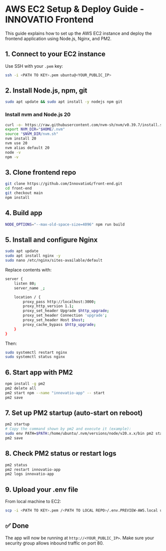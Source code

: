 # AWS EC2 Setup & Deploy Guide - INNOVATIO Frontend

This guide explains how to set up the AWS EC2 instance and deploy the frontend application using Node.js, Nginx, and PM2.

## 1. Connect to your EC2 instance

Use SSH with your `.pem` key:

```bash
ssh -i <PATH TO KEY>.pem ubuntu@<YOUR_PUBLIC_IP>

```

## 2. Install Node.js, npm, git

```bash
sudo apt update && sudo apt install -y nodejs npm git
```

### Install nvm and Node.js 20

```bash
curl -o- https://raw.githubusercontent.com/nvm-sh/nvm/v0.39.7/install.sh | bash
export NVM_DIR="$HOME/.nvm"
source "$NVM_DIR/nvm.sh"
nvm install 20
nvm use 20
nvm alias default 20
node -v
npm -v
```

## 3. Clone frontend repo

```bash
git clone https://github.com/InnovatioG/front-end.git
cd front-end
git checkout main
npm install
```

## 4. Build app

```bash
NODE_OPTIONS="--max-old-space-size=4096" npm run build
```

## 5. Install and configure Nginx

```bash
sudo apt update
sudo apt install nginx -y
sudo nano /etc/nginx/sites-available/default
```

Replace contents with:

```bash
server {
    listen 80;
    server_name _;

    location / {
        proxy_pass http://localhost:3000;
        proxy_http_version 1.1;
        proxy_set_header Upgrade $http_upgrade;
        proxy_set_header Connection 'upgrade';
        proxy_set_header Host $host;
        proxy_cache_bypass $http_upgrade;
    }
}
```

Then:

```bash
sudo systemctl restart nginx
sudo systemctl status nginx
```

## 6. Start app with PM2

```bash
npm install -g pm2
pm2 delete all
pm2 start npm --name "innovatio-app" -- start
pm2 save
```

## 7. Set up PM2 startup (auto-start on reboot)

```bash
pm2 startup
# Copy the command shown by pm2 and execute it (example):
sudo env PATH=$PATH:/home/ubuntu/.nvm/versions/node/v20.x.x/bin pm2 startup systemd -u ubuntu --hp /home/ubuntu
pm2 save
```

## 8. Check PM2 status or restart logs

```bash
pm2 status
pm2 restart innovatio-app
pm2 logs innovatio-app
```

## 9. Upload your .env file

From local machine to EC2:

```bash
scp -i <PATH TO KEY>.pem /<PATH TO LOCAL REPO>/.env.PREVIEW-AWS.local ubuntu@<YOUR_PUBLIC_IP>:~/front-end/.env.local
```

## ✅ Done

The app will now be running at `http://<YOUR_PUBLIC_IP>`. Make sure your security group allows inbound traffic on port 80.

